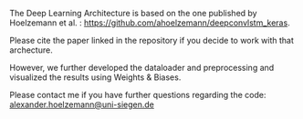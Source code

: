 The Deep Learning Architecture is based on the one published by Hoelzemann et al. : https://github.com/ahoelzemann/deepconvlstm_keras.

Please cite the paper linked in the repository if you decide to work with that archecture.

However, we further developed the dataloader and preprocessing and visualized the results using Weights & Biases. 

Please contact me if you have further questions regarding the code: alexander.hoelzemann@uni-siegen.de


